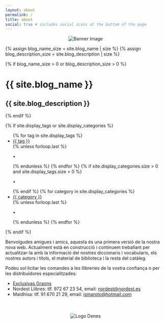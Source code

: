 ```yaml
---
layout: about
permalink: /
title: about
social: true # includes social icons at the bottom of the page
---
```


<div class="post">

  <!-- Centered Image -->
  <div style="text-align: center;">
    <img src="{{ '/assets/img/about_banner.jpg' | relative_url }}" alt="Banner Image" style="max-width: 100%; height: auto;">
  </div>

{% assign blog_name_size = site.blog_name | size %}
{% assign blog_description_size = site.blog_description | size %}

{% if blog_name_size > 0 or blog_description_size > 0 %}

  <div class="header-bar">
    <h1>{{ site.blog_name }}</h1>
    <h2>{{ site.blog_description }}</h2>
  </div>
  {% endif %}

{% if site.display_tags or site.display_categories %}

  <div class="tag-category-list">
    <ul class="p-0 m-0">
      {% for tag in site.display_tags %}
        <li>
          <i class="fa-solid fa-hashtag fa-sm"></i> <a href="{{ tag | slugify | prepend: '/blog/tag/' | relative_url }}">{{ tag }}</a>
        </li>
        {% unless forloop.last %}
          <p>&bull;</p>
        {% endunless %}
      {% endfor %}
      {% if site.display_categories.size > 0 and site.display_tags.size > 0 %}
        <p>&bull;</p>
      {% endif %}
      {% for category in site.display_categories %}
        <li>
          <i class="fa-solid fa-tag fa-sm"></i> <a href="{{ category | slugify | prepend: '/blog/category/' | relative_url }}">{{ category }}</a>
        </li>
        {% unless forloop.last %}
          <p>&bull;</p>
        {% endunless %}
      {% endfor %}
    </ul>
  </div>
  {% endif %}

  <br>

</div>

Benvolgudes amigues i amics, aquesta és una primera versió de la nostra nova web. Actualment està en construcció i continuem treballant per actualitzar-la amb la informació del nostres diccionaris i vocabularis, els nostres autors i títols, el material de biblioteca i la resta del catàleg.

Podeu sol·licitar les comandes a les llibreries de la vostra confiança o per les distribuïdores especialitzades:

- [Exclusivas Graons](https://www.graons.com/)
- Nordest Llibres: tlf. 972 67 23 54, email: nordest@nordest.es
- Maidhisa: tlf. 91 670 21 29, email: ismaroto@hotmail.com

<br>
<div style="text-align: center; margin-top: 20px;">
  <img src="{{ '/assets/img/logo_denes_blue.gif' | relative_url }}" alt="Logo Denes" style="max-width: 30%; height: auto;">
</div>
<br>

